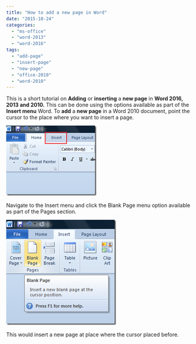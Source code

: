 ```yaml
---
title: "How to add a new page in Word"
date: "2015-10-24"
categories: 
  - "ms-office"
  - "word-2013"
  - "word-2016"
tags: 
  - "add-page"
  - "insert-page"
  - "new-page"
  - "office-2010"
  - "word-2010"
---
```


This is a short tutorial on **Adding** or **inserting** a **new page** in **Word 2016, 2013 and 2010.** This can be done using the options available as part of the **Insert menu** Word. To **add** a **new page** in a Word 2010 document, point the cursor to the place where you want to insert a page.

[![image](images/image_thumb74.png "image")](http://blogmines.com/blog/wp-content/uploads/2011/01/image74.png)

Navigate to the Insert menu and click the Blank Page menu option available as part of the Pages section.

[![image](images/image_thumb75.png "image")](http://blogmines.com/blog/wp-content/uploads/2011/01/image75.png)

This would insert a new page at place where the cursor placed before.
